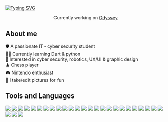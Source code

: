 [![Typing SVG](https://readme-typing-svg.herokuapp.com?size=35&duration=4975&color=752CE0&center=true&vCenter=true&width=1000&height=70&lines=Hello%2C+World;I'm+Yara+Alrubaiya)](https://git.io/typing-svg)
  
<p align= "center">
  Currently working on <a href="https://github.com/ShathaAldosari01/gp1_7_2022"> Odyssey</a> 
</p>


<h2>About me</h2>
🛡️ A passionate IT - cyber security student<br>
👩‍💻 Currently learning Dart & python<br>
💜 Interested in cyber security, robotics, UX/UI & graphic design<br>
♟️ Chess player<br>
🎮 Nintendo enthusiast<br>
📸 I take/edit pictures for fun<br>

<h2>Tools and Languages</h2>
<a href="https://img.shields.io/badge/-Flutter-752ce0?logo=Flutter&logoColor=white&style=for-the-badge"> <img src="https://img.shields.io/badge/-Flutter-752ce0?logo=Flutter&logoColor=white&style=for-the-badge"/> </a>
<a href="https://img.shields.io/badge/-jQuery-752ce0?logo=jQuery&logoColor=white&style=for-the-badge"> <img src="https://img.shields.io/badge/-jQuery-752ce0?logo=jQuery&logoColor=white&style=for-the-badge"/> </a>
<a href="https://img.shields.io/badge/-Node.js-752ce0?logo=Node.js&logoColor=white&style=for-the-badge"><img src="https://img.shields.io/badge/-Node.js-752ce0?logo=Node.js&logoColor=white&style=for-the-badge"/></a>
  <a href="https://img.shields.io/badge/-Dart-752ce0?logo=Dart&logoColor=white&style=for-the-badge"><img src="https://img.shields.io/badge/-Dart-752ce0?logo=Dart&logoColor=white&style=for-the-badge"/></a>
<a href="https://img.shields.io/badge/-HTML5-752ce0?logo=HTML5&logoColor=white&style=for-the-badge"><img src="https://img.shields.io/badge/-HTML5-752ce0?logo=HTML5&logoColor=white&style=for-the-badge"/></a>
<a href="https://img.shields.io/badge/-JavaScript-752ce0?logo=JavaScript&logoColor=white&style=for-the-badge"><img src="https://img.shields.io/badge/-JavaScript-752ce0?logo=JavaScript&logoColor=white&style=for-the-badge"/></a>
<a href="https://img.shields.io/badge/-Java-752ce0?logo=Java&logoColor=white&style=for-the-badge"><img src="https://img.shields.io/badge/-Java-752ce0?logo=Java&logoColor=white&style=for-the-badge"/></a>
<a href="https://img.shields.io/badge/-PHP-752ce0?logo=PHP&logoColor=white&style=for-the-badge"><img src="https://img.shields.io/badge/-PHP-752ce0?logo=PHP&logoColor=white&style=for-the-badge"/></a>
  <a href="https://img.shields.io/badge/-CSS3-752ce0?logo=CSS3&logoColor=white&style=for-the-badge"><img src="https://img.shields.io/badge/-CSS3-752ce0?logo=CSS3&logoColor=white&style=for-the-badge"/></a>
<a href="https://img.shields.io/badge/-JSON-752ce0?logo=JSON&logoColor=white&style=for-the-badge"><img src="https://img.shields.io/badge/-JSON-752ce0?logo=JSON&logoColor=white&style=for-the-badge"/></a>
<a href="https://img.shields.io/badge/-Python-752ce0?logo=Python&logoColor=white&style=for-the-badge"><img src="https://img.shields.io/badge/-Python-752ce0?logo=Python&logoColor=white&style=for-the-badge"/></a>
<a href="https://img.shields.io/badge/-R-752ce0?logo=R&logoColor=white&style=for-the-badge"><img src="https://img.shields.io/badge/-R-752ce0?logo=R&logoColor=white&style=for-the-badge"/></a>
<a href="https://img.shields.io/badge/-Firebase-752ce0?logo=Firebase&logoColor=white&style=for-the-badge"><img src="https://img.shields.io/badge/-Firebase-752ce0?logo=Firebase&logoColor=white&style=for-the-badge"/></a>
<a href="https://img.shields.io/badge/-Google%20Cloud-752ce0?logo=Google-Cloud&logoColor=white&style=for-the-badge"><img src="https://img.shields.io/badge/-Google%20Cloud-752ce0?logo=Google-Cloud&logoColor=white&style=for-the-badge"/></a>
<a href="https://img.shields.io/badge/-Postman-752ce0?logo=Postman&logoColor=white&style=for-the-badge"><img src="https://img.shields.io/badge/-Postman-752ce0?logo=Postman&logoColor=white&style=for-the-badge"/></a>
<a href="https://img.shields.io/badge/-Android%20Studio-37814A?logo=Android%20Studio&logoColor=white&style=for-the-badge"><img src="https://img.shields.io/badge/-Android%20Studio-752ce0?logo=Android%20Studio&logoColor=white&style=for-the-badge"/></a>
<a href="https://img.shields.io/badge/-Apache%20NetBeans%20IDE-752ce0?logo=Apache%20NetBeans%20IDE&logoColor=white&style=for-the-badge"><img src="https://img.shields.io/badge/-Apache%20NetBeans%20IDE-752ce0?logo=Apache%20NetBeans%20IDE&logoColor=white&style=for-the-badge"/></a>
<a href="https://img.shields.io/badge/-Visual%20Studio%20Code-752ce0?logo=Visual%20Studio%20Code&logoColor=white&style=for-the-badge"><img src="https://img.shields.io/badge/-Visual%20Studio%20Code-752ce0?logo=Visual%20Studio%20Code&logoColor=white&style=for-the-badge"/></a>
<a href="https://img.shields.io/badge/-Visual%20Studio-752ce0?logo=Visual%20Studio&logoColor=white&style=for-the-badge"><img src="https://img.shields.io/badge/-Visual%20Studio-752ce0?logo=Visual%20Studio&logoColor=white&style=for-the-badge"/></a>
  <a href="https://img.shields.io/badge/-RStudio-752ce0?logo=RStudio&logoColor=white&style=for-the-badge"><img src="https://img.shields.io/badge/-RStudio-752ce0?logo=RStudio&logoColor=white&style=for-the-badge"/></a>
<a href="https://img.shields.io/badge/-Android-752ce0?logo=Android&logoColor=white&style=for-the-badge"><img src="https://img.shields.io/badge/-Android-752ce0?logo=Android&logoColor=white&style=for-the-badge"/></a>
<a href="https://img.shields.io/badge/-iOS-752ce0?logo=iOS&logoColor=white&style=for-the-badge"><img src="https://img.shields.io/badge/-iOS-752ce0?logo=iOS&logoColor=white&style=for-the-badge"/></a>
<a href="https://img.shields.io/badge/-Kali%20Linux-752ce0?logo=Kali%20Linux&logoColor=white&style=for-the-badge"><img src="https://img.shields.io/badge/-Kali%20Linux-752ce0?logo=Kali%20Linux&logoColor=white&style=for-the-badge"/></a>
<a href="https://img.shields.io/badge/-Ubuntu-752ce0?logo=Ubuntu&logoColor=white&style=for-the-badge"><img src="https://img.shields.io/badge/-Ubuntu-752ce0?logo=Ubuntu&logoColor=white&style=for-the-badge"/></a>
<a href="https://img.shields.io/badge/-Windows-752ce0?logo=Windows&logoColor=white&style=for-the-badge"><img src="https://img.shields.io/badge/-Windows-752ce0?logo=Windows&logoColor=white&style=for-the-badge"/></a>
<a href="https://img.shields.io/badge/-Adobe%20Lightroom-752ce0?logo=Adobe%20Lightroo&logoColor=white&style=for-the-badge"><img src="https://img.shields.io/badge/-Adobe%20Lightroom-752ce0?logo=Adobe%20Lightroom&logoColor=white&style=for-the-badge"/></a>
<a href="https://img.shields.io/badge/-Figma-752ce0?logo=Figma&logoColor=white&style=for-the-badge"><img src="https://img.shields.io/badge/-Figma-752ce0?logo=Figma&logoColor=white&style=for-the-badge"/></a>
<a href="https://img.shields.io/badge/-Jira-752ce0?logo=Jira&logoColor=white&style=for-the-badge"><img src="https://img.shields.io/badge/-Jira-752ce0?logo=Jira&logoColor=white&style=for-the-badge"/></a>
